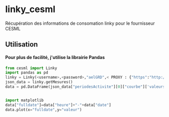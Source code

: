 # linky_cesml
Récupération des informations de consomation linky pour le fournisseur CESML

## Utilisation 

#### Pour plus de facilité, j'utilise la librairie Pandas

```python
from cesml import Linky
import pandas as pd
linky = Linky(<username>,<password>,"aelGRD",< PROXY : {"https":"http://127.0.0.1:9000"}>)
json_data = linky.getMesures()
data = pd.DataFrame(json_data["periodesActivite"][0]["courbe"]['valeurs'])


import matplotlib
data["fulldate"]=data["heure"]+"-"+data["date"]
data.plot(x="fulldate",y="valeur")
```

